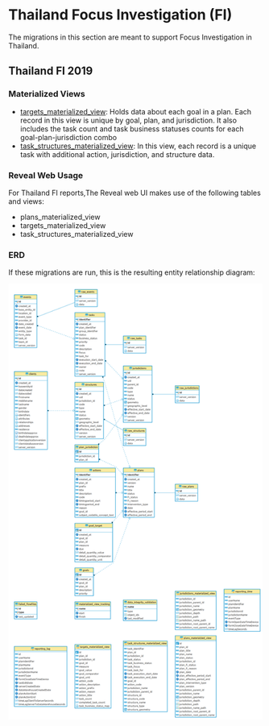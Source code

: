# Thailand Focus Investigation (FI)

The migrations in this section are meant to support Focus Investigation in Thailand.

## Thailand FI 2019

### Materialized Views

- [targets_materialized_view](deploy/targets_materialized_view.psql): Holds data about each goal in a plan.  Each record in this view is unique by goal, plan, and jurisdiction.  It also includes the task count and task business statuses counts for each goal-plan-jurisdiction combo
- [task_structures_materialized_view](deploy/task_structures_materialized_view.psql): In this view, each record is a unique task with additional action, jurisdiction, and structure data.

### Reveal Web Usage

For Thailand FI reports,The Reveal web UI makes use of the following tables and views:

- plans_materialized_view
- targets_materialized_view
- task_structures_materialized_view

### ERD

If these migrations are run, this is the resulting entity relationship diagram:

![Thailand Focus Investigation](thailand-2019-fi-erd.png)
